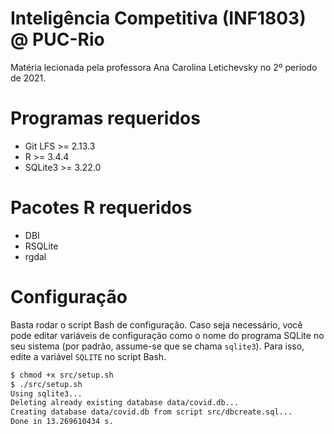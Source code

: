 # Inteligência Competitiva (INF1803) @ PUC-Rio

Matéria lecionada pela professora Ana Carolina Letichevsky no 2º período de 2021.

# Programas requeridos

* Git LFS >= 2.13.3
* R >= 3.4.4
* SQLite3 >= 3.22.0

# Pacotes R requeridos

* DBI
* RSQLite
* rgdal

# Configuração

Basta rodar o script Bash de configuração. Caso seja necessário, você pode editar variáveis de configuração como o nome do programa SQLite no seu sistema (por padrão, assume-se que se chama `sqlite3`). Para isso, edite a variável `SQLITE` no script Bash.

```sh
$ chmod +x src/setup.sh
$ ./src/setup.sh
Using sqlite3...
Deleting already existing database data/covid.db...
Creating database data/covid.db from script src/dbcreate.sql...
Done in 13.269610434 s.
```
